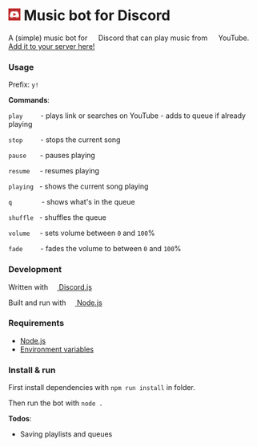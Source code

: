 # <img src="https://github.com/mikkel-ol/bottenanna/raw/master/logo.png" alt="" width="24px" height="24px"> Music bot for Discord

A (simple) music bot for <img src="https://discordapp.com/assets/07dca80a102d4149e9736d4b162cff6f.ico" alt="" width="14px" height="14px"> Discord that can play music from <img src="https://s.ytimg.com/yts/img/favicon_32-vflOogEID.png" alt="" width="14px" height="14px"> YouTube. <a href="https://discordapp.com/api/oauth2/authorize?client_id=356076982846488579&permissions=3221504&scope=bot">Add it to your server here!</a>

### Usage

Prefix: `y!`

**Commands**:

`play` &nbsp;&nbsp;&nbsp;&nbsp;&nbsp;&nbsp;&nbsp; - plays link or searches on YouTube - adds to queue if already playing

`stop` &nbsp;&nbsp;&nbsp;&nbsp;&nbsp;&nbsp;&nbsp; - stops the current song

`pause` &nbsp;&nbsp;&nbsp;&nbsp;&nbsp; - pauses playing

`resume` &nbsp;&nbsp;&nbsp; - resumes playing

`playing` &nbsp; - shows the current song playing

`q` &nbsp;&nbsp;&nbsp;&nbsp;&nbsp;&nbsp;&nbsp;&nbsp;&nbsp;&nbsp;&nbsp;&nbsp;&nbsp; - shows what's in the queue

`shuffle` &nbsp; - shuffles the queue

`volume` &nbsp;&nbsp;&nbsp; - sets volume between `0` and `100`%

`fade` &nbsp;&nbsp;&nbsp;&nbsp;&nbsp;&nbsp;&nbsp; - fades the volume to between `0` and `100`%


### Development

Written with <a href="https://discord.js.org"><img src="https://discord.js.org/static/favicon.ico" alt="" width="14px" height="14px"> Discord.js</a>

Built and run with <a href="https://nodejs.org/"><img src="https://nodejs.org/static/favicon.png" alt="" width="14px" height="14px"> Node.js</a>

### Requirements

* <a href="https://nodejs.org/">Node.js</a>
* <a href="https://github.com/mikkel-ol/bottenanna/blob/master/envars.md">Environment variables</a>

### Install & run

First install dependencies with `npm run install` in folder.

Then run the bot with `node .`


**Todos**:

* Saving playlists and queues
